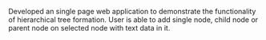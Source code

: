 Developed  an single page web application to demonstrate the functionality of hierarchical tree formation. 
User is able to add single node, child node or parent node on selected node with text data in it.
